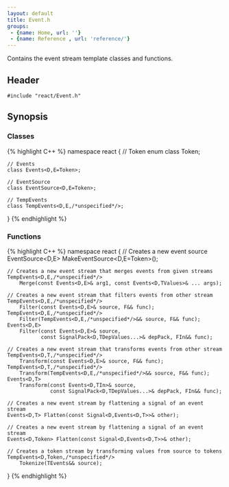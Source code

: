 ```yaml
---
layout: default
title: Event.h
groups: 
 - {name: Home, url: ''}
 - {name: Reference , url: 'reference/'}
---
```

Contains the event stream template classes and functions.

## Header
`#include "react/Event.h"`

## Synopsis

### Classes
{% highlight C++ %}
namespace react
{
    // Token
    enum class Token;

    // Events
    class Events<D,E=Token>;

    // EventSource
    class EventSource<D,E=Token>;

    // TempEvents
    class TempEvents<D,E,/*unspecified*/>;
}
{% endhighlight %}

### Functions
{% highlight C++ %}
namespace react
{
    // Creates a new event source
    EventSource<D,E> MakeEventSource<D,E=Token>();

    // Creates a new event stream that merges events from given streams
    TempEvents<D,E,/*unspecified*/>
        Merge(const Events<D,E>& arg1, const Events<D,TValues>& ... args);

    // Creates a new event stream that filters events from other stream
    TempEvents<D,E,/*unspecified*/>
        Filter(const Events<D,E>& source, F&& func);
    TempEvents<D,E,/*unspecified*/>
        Filter(TempEvents<D,E,/*unspecified*/>&& source, F&& func);
    Events<D,E>
        Filter(const Events<D,E>& source,
               const SignalPack<D,TDepValues...>& depPack, FIn&& func);

    // Creates a new event stream that transforms events from other stream
    TempEvents<D,T,/*unspecified*/>
        Transform(const Events<D,E>& source, F&& func);
    TempEvents<D,T,/*unspecified*/>
        Transform(TempEvents<D,E,/*unspecified*/>&& source, F&& func);
    Events<D,T>
        Transform(const Events<D,TIn>& source,
                  const SignalPack<D,TDepValues...>& depPack, FIn&& func);

    // Creates a new event stream by flattening a signal of an event stream
    Events<D,T> Flatten(const Signal<D,Events<D,T>>& other);

    // Creates a new event stream by flattening a signal of an event stream
    Events<D,Token> Flatten(const Signal<D,Events<D,T>>& other);

    // Creates a token stream by transforming values from source to tokens
    TempEvents<D,Token,/*unspecified*/>
        Tokenize(TEvents&& source);
}
{% endhighlight %}